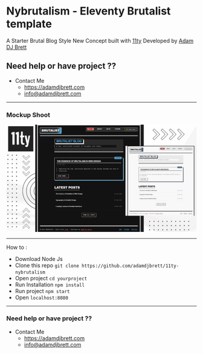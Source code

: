 # Nybrutalism - Eleventy Brutalist template 

A Starter Brutal Blog Style New Concept built with [11ty](https://11ty.dev) Developed by [Adam DJ Brett](https://adamdjbrett.com)

## Need help or have project ?? 

+ Contact Me
     - https://adamdjbrett.com
     - info@adamdjbrett.com

---

### Mockup Shoot

![11ty-brutalist](mockup.jpg)

---

How to : 
+ Download Node Js
+ Clone this repo `git clone https://github.com/adamdjbrett/11ty-nybrutalism`
+ Open project `cd yourproject`
+ Run Installation `npm install`
+ Run project `npm start`
+ Open `localhost:8080`

---

### Need help or have project ?? 

+ Contact Me
     - https://adamdjbrett.com
     - info@adamdjbrett.com
